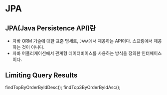 # JPA

## JPA(Java Persistence API)란

- 자바 ORM 기술에 대한 표준 명세로, `JAVA`에서 제공하는 API이다. 스프링에서 제공하는 것이 아니다.
- 자바 어플리케이션에서 관계형 데이터비이스를 사용하는 방식을 정의한 인터페이스이다.

## Limiting Query Results

findTopByOrderByIdDesc();
findTop3ByOrderByIdAsc();
